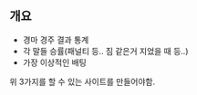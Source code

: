 ## 개요
* 경마 경주 결과 통계
* 각 말들 승률(패널티 등.. 짐 같은거 지었을 때 등..)
* 가장 이상적인 배팅

위 3가지를 할 수 있는 사이트를 만들어야함.


## 